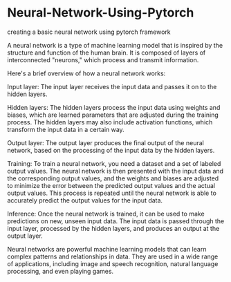 # Neural-Network-Using-Pytorch
creating a basic neural network using pytorch framework 

A neural network is a type of machine learning model that is inspired by the structure and function of the human brain. It is composed of layers of interconnected "neurons," which process and transmit information.

Here's a brief overview of how a neural network works:

Input layer: The input layer receives the input data and passes it on to the hidden layers.

Hidden layers: The hidden layers process the input data using weights and biases, which are learned parameters that are adjusted during the training process. The hidden layers may also include activation functions, which transform the input data in a certain way.

Output layer: The output layer produces the final output of the neural network, based on the processing of the input data by the hidden layers.

Training: To train a neural network, you need a dataset and a set of labeled output values. The neural network is then presented with the input data and the corresponding output values, and the weights and biases are adjusted to minimize the error between the predicted output values and the actual output values. This process is repeated until the neural network is able to accurately predict the output values for the input data.

Inference: Once the neural network is trained, it can be used to make predictions on new, unseen input data. The input data is passed through the input layer, processed by the hidden layers, and produces an output at the output layer.

Neural networks are powerful machine learning models that can learn complex patterns and relationships in data. They are used in a wide range of applications, including image and speech recognition, natural language processing, and even playing games.
